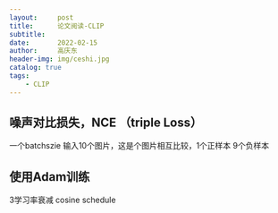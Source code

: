 ```yaml
---
layout:     post
title:      论文阅读-CLIP
subtitle:   
date:       2022-02-15
author:     高庆东
header-img: img/ceshi.jpg
catalog: true
tags:
    - CLIP
---
```


## 噪声对比损失，NCE （triple Loss）
一个batchszie 输入10个图片，这是个图片相互比较，1个正样本 9个负样本
## 使用Adam训练
3学习率衰减  cosine schedule 